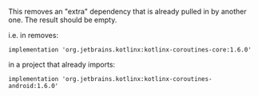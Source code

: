 This removes an "extra" dependency that is already pulled in by another one.
The result should be empty.

i.e. in removes:

```
implementation 'org.jetbrains.kotlinx:kotlinx-coroutines-core:1.6.0'

```

in a project that already imports:

```
implementation 'org.jetbrains.kotlinx:kotlinx-coroutines-android:1.6.0'
```
